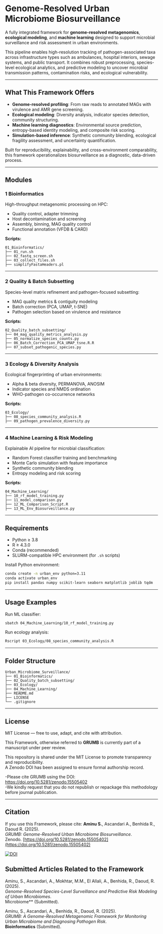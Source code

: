 
#  Genome-Resolved Urban Microbiome Biosurveillance

A fully integrated framework for **genome-resolved metagenomics**, **ecological modeling**, and **machine learning** designed to support microbial surveillance and risk assessment in urban environments.

This pipeline enables high-resolution tracking of pathogen-associated taxa across infrastructure types such as ambulances, hospital interiors, sewage systems, and public transport. It combines robust preprocessing, species-level ecological analytics, and predictive modeling to uncover microbial transmission patterns, contamination risks, and ecological vulnerability.

---

## What This Framework Offers

- **Genome-resolved profiling**: From raw reads to annotated MAGs with virulence and AMR gene screening.
-  **Ecological modeling**: Diversity analysis, indicator species detection, community structuring.
- **Machine learning diagnostics**: Environmental source prediction, entropy-based identity modeling, and composite risk scoring.
- **Simulation-based inference**: Synthetic community blending, ecological fragility assessment, and uncertainty quantification.

Built for reproducibility, explainability, and cross-environment comparability, this framework operationalizes biosurveillance as a diagnostic, data-driven process.

---


## Modules

### 1 Bioinformatics
High-throughput metagenomic processing on HPC:
- Quality control, adapter trimming
- Host decontamination and screening
- Assembly, binning, MAG quality control
- Functional annotation (VFDB & CARD)

**Scripts:**
```
01_Bioinformatics/
├── 01_run.sh
├── 02_fastq_screen.sh
├── 03_collect_files.sh
├── simplifyFastaHeaders.pl
```

---

### 2 Quality & Batch Subsetting
Species-level matrix refinement and pathogen-focused subsetting:
- MAG quality metrics & contiguity modeling
- Batch correction (PCA, UMAP, t-SNE)
- Pathogen selection based on virulence and resistance

**Scripts:**
```
02_Quality_batch_subsetting/
├── 04_mag_quality_metrics_analysis.py
├── 05_normalize_species_counts.py
├── 06_Batch_Correction_PCA_UMAP_tsne.R.R
├── 07_subset_pathogenic_species.py
```

---

### 3 Ecology & Diversity Analysis
Ecological fingerprinting of urban environments:
- Alpha & beta diversity, PERMANOVA, ANOSIM
- Indicator species and NMDS ordination
- WHO-pathogen co-occurrence networks

**Scripts:**
```
03_Ecology/
├── 08_species_community_analysis.R
├── 09_pathogen_prevalence_diversity.py
```

---

### 4 Machine Learning & Risk Modeling
Explainable AI pipeline for microbial classification:
- Random Forest classifier training and benchmarking
- Monte Carlo simulation with feature importance
- Synthetic community blending
- Entropy modeling and risk scoring

**Scripts:**
```
04_Machine_Learning/
├── 10_rf_model_training.py
├── 11_model_comparison.py
├── 12_ML_Comparison_Script.R
├── 13_ML_Env_Biosurveillance.py
```

---

## Requirements

- Python ≥ 3.8
- R ≥ 4.3.0
- Conda (recommended)
- SLURM-compatible HPC environment (for `.sh` scripts)

Install Python environment:
```bash
conda create -n urban_env python=3.11
conda activate urban_env
pip install pandas numpy scikit-learn seaborn matplotlib joblib tqdm
```

---

## Usage Examples

Run ML classifier:
```bash
sbatch 04_Machine_Learning/10_rf_model_training.py
```

Run ecology analysis:
```bash
Rscript 03_Ecology/08_species_community_analysis.R
```

---

##  Folder Structure

```
Urban_Microbiome_Surveillance/
├── 01_Bioinformatics/
├── 02_Quality_batch_subsetting/
├── 03_Ecology/
├── 04_Machine_Learning/
├── README.md
├── LICENSE
└── .gitignore
```

---

## License

MIT License — free to use, adapt, and cite with attribution.

 This Framework, otherwise referred to **GRUMB** is currently part of a manuscript under peer review.

This repository is shared under the MIT License to promote transparency and reproducibility.  
A Zenodo DOI has been assigned to ensure formal authorship record.

-Please cite GRUMB using the DOI: https://doi.org/10.5281/zenodo.15505402  
-We kindly request that you do not republish or repackage this methodology before journal publication.


---

## Citation

If you use this Framework, please cite:
**Aminu S.**, Ascandari A., Benhida R., Daoud R. (2025).  
*GRUMB: Genome-Resolved Urban Microbiome Biosurveillance*.  
Zenodo. [https://doi.org/10.5281/zenodo.15505402](https://doi.org/10.5281/zenodo.15505402)

[![DOI](https://zenodo.org/badge/DOI/10.5281/zenodo.15505402.svg)](https://doi.org/10.5281/zenodo.15505402)



## Submitted Articles Related to the Framework

Aminu, S., Ascandari, A., Mokhtar, M.M., El Allali, A., Benhida, R., Daoud, R. (2025).  
*Genome-Resolved Species-Level Surveillance and Predictive Risk Modeling of Urban Microbiomes*.  
Microbiome** (Submitted).

Aminu, S., Ascandari, A., Benhida, R., Daoud, R. (2025).  
*GRUMB: A Genome-Resolved Metagenomic Framework for Monitoring Urban Microbiome and Diagnosing Pathogen
Risk*.  
**Bioinformatics** (Submitted).
 

